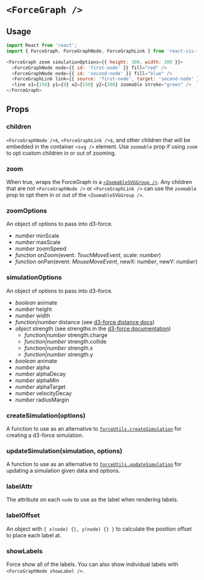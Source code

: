 # `<ForceGraph />`

## Usage

```javascript
import React from 'react';
import { ForceGraph, ForceGraphNode, ForceGraphLink } from 'react-vis-force';

<ForceGraph zoom simulationOptions={{ height: 300, width: 300 }}>
  <ForceGraphNode node={{ id: 'first-node' }} fill="red" />
  <ForceGraphNode node={{ id: 'second-node' }} fill="blue" />
  <ForceGraphLink link={{ source: 'first-node', target: 'second-node' }} />
  <line x1={150} y1={0} x2={150} y2={300} zoomable stroke="green" />
</ForceGraph>
```

## Props

### children
`<ForceGraphNode />`s, `<ForceGraphLink />`s, and other children that will be embedded in the container `<svg />` element. Use `zoomable` prop if using `zoom` to opt custom children in or out of zooming.

### zoom
When true, wraps the ForceGraph in a [`<ZoomableSVGGroup />`](https://github.com/uber/react-vis-force/blob/master/src/components/ZoomableSVGGroup.js). Any children that are not `<ForceGraphNode />` or `<ForceGraphLink />` can use the `zoomable` prop to opt them in or out of the `<ZoomableSVGGroup />`.

### zoomOptions
An object of options to pass into d3-force.
* *number* minScale
* *number* maxScale
* *number* zoomSpeed
* *function* onZoom(event: *TouchMoveEvent*, scale: *number*)
* *function* onPan(event: *MouseMoveEvent*, newX: *number*, newY: *number*)

### simulationOptions
An object of options to pass into d3-force.
* *boolean* animate
* *number* height
* *number* width
* *function|number* distance (see [d3-force distance docs](https://github.com/d3/d3-force#link_distance))
* *object* strength (see strengths in the [d3-force documentation](https://github.com/d3/d3-force#collide_strength))
  * *function|number* strength.charge
  * *function|number* strength.collide
  * *function|number* strength.x
  * *function|number* strength.y
* *boolean* animate
* *number* alpha
* *number* alphaDecay
* *number* alphaMin
* *number* alphaTarget
* *number* velocityDecay
* *number* radiusMargin

### createSimulation(options)
A function to use as an alternative to [`forceUtils.createSimulation`](https://github.com/uber/react-vis-force/blob/master/src/utils/d3-force.js#L232-L237) for creating a d3-force simulation.

### updateSimulation(simulation, options)
A function to use as an alternative to [`forceUtils.updateSimulation`](https://github.com/uber/react-vis-force/blob/master/src/utils/d3-force.js#L262-L277) for updating a simulation given data and options.

### labelAttr
The attribute on each `node` to use as the label when rendering labels.

### labelOffset
An object with `{ x(node) {}, y(node) {} }` to calculate the position offset to place each label at.

### showLabels
Force show all of the labels. You can also show individual labels with `<ForceGraphNode showLabel />`.
